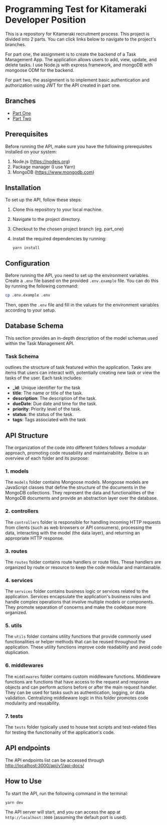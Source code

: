 # Programming Test for Kitameraki Developer Position
This is a repository for Kitameraki recruitment process. This project is divided into 2 parts. You can click links below to navigate to the project's branches.

For part one, the assignment is to create the backend of a Task Management App. The application allows users to add, view, update, and delete tasks. I use Node.js with express framework, and mongoDB with mongoose ODM for the backend.

For part two, the assignment is to implement basic authentication and authorization using JWT for the API created in part one.

## Branches
- [Part One](https://github.com/alfaafan/kitameraki_recruitment_alfaafan/tree/part_one)
- [Part Two](https://github.com/alfaafan/kitameraki_recruitment_alfaafan/tree/part_two)

## Prerequisites
Before running the API, make sure you have the following prerequisites installed on your system:

1. Node.js (<https://nodejs.org>)
2. Package manager (I use Yarn)
3. MongoDB (<https://www.mongodb.com>)

## Installation
To set up the API, follow these steps:

1. Clone this repository to your local machine.
2. Navigate to the project directory.
3. Checkout to the chosen project branch (eg. part_one)
4. Install the required dependencies by running:

   ```
   yarn install
   ```

## Configuration
Before running the API, you need to set up the environment variables. Create a `.env` file based on the provided `.env.example` file. You can do this by running the following command:

```bash
cp .env.example .env
```

Then, open the `.env` file and fill in the values for the environment variables according to your setup.

## Database Schema
This section provides an in-depth description of the model schemas used within the Task Management API.

### Task Schema
 outlines the structure of task featured within the application. Tasks are items that users can interact with, potentially creating new task or view the tasks of the user. Each task includes:
 
- **_id**: Unique identifier for the task
- **title**: The name or title of the task.
- **description**: The description of the task.
- **dueDate**: Due date and time for the task.
- **priority**: Priority level of the task.
- **status**: the status of the task.
- **tags**: Tags associated with the task

## API Structure
The organization of the code into different folders follows a modular approach, promoting code reusability and maintainability. Below is an overview of each folder and its purpose:

### 1. models
The `models` folder contains Mongoose models. Mongoose models are JavaScript classes that define the structure of the documents in the MongoDB collections. They represent the data and functionalities of the MongoDB documents and provide an abstraction layer over the database.
### 2. controllers
The `controllers` folder is responsible for handling incoming HTTP requests from clients (such as web browsers or API consumers), processing the data, interacting with the model (the data layer), and returning an appropriate HTTP response.
### 3. routes
The `routes` folder contains route handlers or route files. These handlers are organized by route or resource to keep the code modular and maintainable.
### 4. services
The `services` folder contains business logic or services related to the application. Services encapsulate the application's business rules and handle complex operations that involve multiple models or components. They promote separation of concerns and make the codebase more organized.
### 5. utils
The `utils` folder contains utility functions that provide commonly used functionalities or helper methods that can be reused throughout the application. These utility functions improve code readability and avoid code duplication.
### 6. middlewares
The `middlewares` folder contains custom middleware functions. Middleware functions are functions that have access to the request and response objects and can perform actions before or after the main request handler. They can be used for tasks such as authentication, logging, or data validation. Centralizing middleware logic in this folder promotes code modularity and reusability.
### 7. tests
The `tests` folder typically used to house test scripts and test-related files for testing the functionality of the application's code.

## API endpoints
The API endpoints list can be accessed through <http://localhost:3000/api/v1/api-docs/> 

## How to Use
To start the API, run the following command in the terminal:

```
yarn dev
```

The API server will start, and you can access the app at `http://localhost:3000` (assuming the default port is used).
